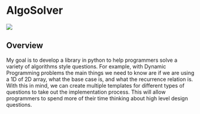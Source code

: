 # AlgoSolver

[![](https://img.shields.io/badge/license-link-green)](https://www.apache.org/licenses/LICENSE-2.0)


## Overview
My goal is to develop a library in python to help programmers solve a variety of algorithms style questions. For example, with Dynamic Programming problems the main things we need to know are if we are using a 1D of 2D array, what the base case is, and what the recurrence relation is. With this in mind, we can create multiple templates for different types of questions to take out the implementation process. This will allow programmers to spend more of their time thinking about high level design questions.



